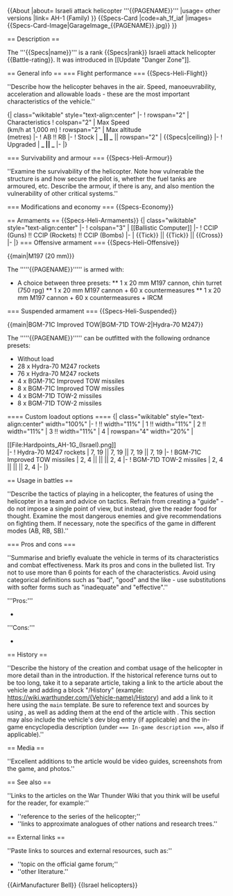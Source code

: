 {{About
|about= Israeli attack helicopter '''{{PAGENAME}}'''
|usage= other versions
|link= AH-1 (Family)
}}
{{Specs-Card
|code=ah_1f_iaf
|images={{Specs-Card-Image|GarageImage_{{PAGENAME}}.jpg}}
}}

== Description ==

<!-- ''In the description, the first part should be about the history of and the creation and combat usage of the helicopter, as well as its key features. In the second part, tell the reader about the helicopter in the game. Insert a screenshot of the vehicle, so that if the novice player does not remember the vehicle by name, he will immediately understand what kind of vehicle the article is talking about.'' -->

The '''{{Specs|name}}''' is a rank {{Specs|rank}} Israeli attack helicopter {{Battle-rating}}. It was introduced in [[Update "Danger Zone"]].

== General info ==
=== Flight performance ===
{{Specs-Heli-Flight}}

<!-- ''Describe how the helicopter behaves in the air. Speed, manoeuvrability, acceleration and allowable loads - these are the most important characteristics of the vehicle.'' -->

''Describe how the helicopter behaves in the air. Speed, manoeuvrability, acceleration and allowable loads - these are the most important characteristics of the vehicle.''

{| class="wikitable" style="text-align:center"
|-
! rowspan="2" | Characteristics
! colspan="2" | Max Speed<br>(km/h at 1,000 m)
! rowspan="2" | Max altitude<br>(metres)
|-
! AB !! RB
|-
! Stock
| **_ || _** || rowspan="2" | {{Specs|ceiling}}
|-
! Upgraded
| **_ || _**
|-
|}

=== Survivability and armour ===
{{Specs-Heli-Armour}}

<!-- ''Examine the survivability of the helicopter. Note how vulnerable the structure is and how secure the pilot is, whether the fuel tanks are armoured, etc. Describe the armour, if there is any, and also mention the vulnerability of other critical systems.'' -->

''Examine the survivability of the helicopter. Note how vulnerable the structure is and how secure the pilot is, whether the fuel tanks are armoured, etc. Describe the armour, if there is any, and also mention the vulnerability of other critical systems.''

=== Modifications and economy ===
{{Specs-Economy}}

== Armaments ==
{{Specs-Heli-Armaments}}
{| class="wikitable" style="text-align:center"
|-
! colspan="3" | [[Ballistic Computer]]
|-
! CCIP (Guns) !! CCIP (Rockets) !! CCIP (Bombs)
|-
| {{Tick}} || {{Tick}} || {{Cross}}
|-
|}
=== Offensive armament ===
{{Specs-Heli-Offensive}}

<!-- ''Describe the offensive armament of the helicopter, if any. Describe how effective the cannons and machine guns are in battle, also what ammunition belts or drums are better to use. If there is no offensive weaponry, delete this subsection.'' -->

{{main|M197 (20 mm)}}

The '''''{{PAGENAME}}''''' is armed with:

- A choice between three presets:
  ** 1 x 20 mm M197 cannon, chin turret (750 rpg)
  ** 1 x 20 mm M197 cannon + 60 x countermeasures
  \*\* 1 x 20 mm M197 cannon + 60 x countermeasures + IRCM

=== Suspended armament ===
{{Specs-Heli-Suspended}}

<!-- ''Describe the helicopter's suspended armament: additional cannons under the winglets, any bombs, and rockets. Since any helicopter is essentially only a platform for suspended weaponry, this section is significant and deserves your special attention. If there is no suspended weaponry remove this subsection.'' -->

{{main|BGM-71C Improved TOW|BGM-71D TOW-2|Hydra-70 M247}}

The '''''{{PAGENAME}}''''' can be outfitted with the following ordnance presets:

- Without load
- 28 x Hydra-70 M247 rockets
- 76 x Hydra-70 M247 rockets
- 4 x BGM-71C Improved TOW missiles
- 8 x BGM-71C Improved TOW missiles
- 4 x BGM-71D TOW-2 missiles
- 8 x BGM-71D TOW-2 missiles

==== Custom loadout options ====
{| class="wikitable" style="text-align:center" width="100%"
|-
! !! width="11%" | 1 !! width="11%" | 2 !! width="11%" | 3 !! width="11%" | 4
| rowspan="4" width="20%" | <div class="ttx-image">[[File:Hardpoints_AH-1G_(Israel).png]]</div>
|-
! Hydra-70 M247 rockets
| 7, 19 || 7, 19 || 7, 19 || 7, 19
|-
! BGM-71C Improved TOW missiles
| 2, 4 || || || 2, 4
|-
! BGM-71D TOW-2 missiles
| 2, 4 || || || 2, 4
|-
|}

== Usage in battles ==

<!-- ''Describe the tactics of playing in a helicopter, the features of using the helicopter in a team and advice on tactics. Refrain from creating a "guide" - do not impose a single point of view, but instead, give the reader food for thought. Examine the most dangerous enemies and give recommendations on fighting them. If necessary, note the specifics of the game in different modes (AB, RB, SB).'' -->

''Describe the tactics of playing in a helicopter, the features of using the helicopter in a team and advice on tactics. Refrain from creating a "guide" - do not impose a single point of view, but instead, give the reader food for thought. Examine the most dangerous enemies and give recommendations on fighting them. If necessary, note the specifics of the game in different modes (AB, RB, SB).''

=== Pros and cons ===

<!-- ''Summarise and briefly evaluate the vehicle in terms of its characteristics and combat effectiveness. Mark its pros and cons in the bulleted list. Try not to use more than 6 points for each of the characteristics. Avoid using categorical definitions such as "bad", "good" and the like - use substitutions with softer forms such as "inadequate" and "effective".'' -->

''Summarise and briefly evaluate the vehicle in terms of its characteristics and combat effectiveness. Mark its pros and cons in the bulleted list. Try not to use more than 6 points for each of the characteristics. Avoid using categorical definitions such as "bad", "good" and the like - use substitutions with softer forms such as "inadequate" and "effective".''

'''Pros:'''

-

'''Cons:'''

-

== History ==

<!-- ''Describe the history of the creation and combat usage of the helicopter in more detail than in the introduction. If the historical reference turns out to be too long, take it to a separate article, taking a link to the article about the vehicle and adding a block "/History" (example: <nowiki>https://wiki.warthunder.com/(Vehicle-name)/History</nowiki>) and add a link to it here using the <code>main</code> template. Be sure to reference text and sources by using <code><nowiki><ref></ref></nowiki></code>, as well as adding them at the end of the article with <code><nowiki><references /></nowiki></code>. This section may also include the vehicle's dev blog entry (if applicable) and the in-game encyclopedia description (under <code><nowiki>=== In-game description ===</nowiki></code>, also if applicable).'' -->

''Describe the history of the creation and combat usage of the helicopter in more detail than in the introduction. If the historical reference turns out to be too long, take it to a separate article, taking a link to the article about the vehicle and adding a block "/History" (example: <nowiki>https://wiki.warthunder.com/(Vehicle-name)/History</nowiki>) and add a link to it here using the <code>main</code> template. Be sure to reference text and sources by using <code><nowiki><ref></ref></nowiki></code>, as well as adding them at the end of the article with <code><nowiki><references /></nowiki></code>. This section may also include the vehicle's dev blog entry (if applicable) and the in-game encyclopedia description (under <code><nowiki>=== In-game description ===</nowiki></code>, also if applicable).''

== Media ==

<!-- ''Excellent additions to the article would be video guides, screenshots from the game, and photos.'' -->

''Excellent additions to the article would be video guides, screenshots from the game, and photos.''

== See also ==

<!-- ''Links to the articles on the War Thunder Wiki that you think will be useful for the reader, for example:''
* ''reference to the series of the helicopter;''
* ''links to approximate analogues of other nations and research trees.'' -->

''Links to the articles on the War Thunder Wiki that you think will be useful for the reader, for example:''

- ''reference to the series of the helicopter;''
- ''links to approximate analogues of other nations and research trees.''

== External links ==

<!-- ''Paste links to sources and external resources, such as:''
* ''topic on the official game forum;''
* ''other literature.'' -->

''Paste links to sources and external resources, such as:''

- ''topic on the official game forum;''
- ''other literature.''

{{AirManufacturer Bell}}
{{Israel helicopters}}
